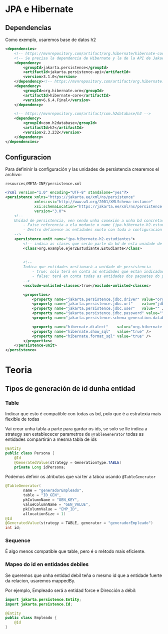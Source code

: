 # JPA e Hibernate
## Dependencias
Como exemplo, usaremos base de datos h2
```xml
<dependencies>
    <!-- https://mvnrepository.com/artifact/org.hibernate/hibernate-core -->
    <!-- Se precisa la dependencia de Hibernate y la de la API de Jakarta Persistence -->
    <dependency>
        <groupId>jakarta.persistence</groupId>
        <artifactId>jakarta.persistence-api</artifactId>
        <version>3.1.0</version>
    </dependency><!-- https://mvnrepository.com/artifact/org.hibernate.orm/hibernate-core -->
    <dependency>
        <groupId>org.hibernate.orm</groupId>
        <artifactId>hibernate-core</artifactId>
        <version>6.6.4.Final</version>
    </dependency>

    <!-- https://mvnrepository.com/artifact/com.h2database/h2 -->
    <dependency>
        <groupId>com.h2database</groupId>
        <artifactId>h2</artifactId>
        <version>2.3.232</version>
    </dependency>
</dependencies>
```
## Configuracion
Para defininir la configuración y las unidades de persistencia crearemos el archivo:

`resources/META-INF/persistence.xml`

```xml
<?xml version="1.0" encoding="UTF-8" standalone="yes"?>
<persistence xmlns="https://jakarta.ee/xml/ns/persistence"
             xmlns:xsi="http://www.w3.org/2001/XMLSchema-instance"
             xsi:schemaLocation="https://jakarta.ee/xml/ns/persistence https://jakarta.ee/xml/ns/persistence/persistence_3_0.xsd"
             version="3.0">
    <!-- 
    Unidad de persistencia, ven sendo unha conexión a unha bd concreta(jpa-hibernate-h2-estudiantes)
        - Faise referencia a ela medante o name (jpa-hibernate-h2-estudiantes)
        - Dentro definense as entidades xunto con toda a configuración
    -->
    <persistence-unit name="jpa-hibernate-h2-estudiantes">
        <!-- indica as clases que serán parte da bd de esta unidade de persistencia -->
        <class>org.example.ejer2Estudiante.Estudiante</class>
        
        
        <!-- 
        Indica que entidades xestionará a unidade de persistencia
            - true: solo terá en conta as entidades que estan indicadas con <class> nesta unidade
            - false: terá en conta todas as entidades dos paquetes do proxecto, escaneandoas automaticamente
        -->
        <exclude-unlisted-classes>true</exclude-unlisted-classes>

        <properties>
            <property name="jakarta.persistence.jdbc.driver" value="org.h2.Driver" />
            <property name="jakarta.persistence.jdbc.url"    value="jdbc:h2:./db/dbProba" />
            <property name="jakarta.persistence.jdbc.user"   value="" />
            <property name="jakarta.persistence.jdbc.password" value="" />
            <property name="jakarta.persistence.schema-generation.database.action" value="drop-and-create" />

            <property name="hibernate.dialect"    value="org.hibernate.dialect.H2Dialect" />
            <property name="hibernate.show_sql"   value="true" />
            <property name="hibernate.format_sql" value="true" />
        </properties>
    </persistence-unit>
</persistence>
```

# Teoria

## Tipos de generación de id dunha entidad
### Table
Indicar que esto é compatible con todas as bd, polo que é a estratexia mais flexible de todas

Vai crear unha tabla a parte para gardar os ids, se solo se lle indica a strategy sen establececer parametros de `@TableGenerator` todas as entidades compartirán a mesma tabla de ids 
```java
@Entity
public class Persona {
    @Id
    @GeneratedValue(strategy = GenerationType.TABLE)
    private Long idPersona;
```

Podemos definir os atributos que vai ter a taboa usando `@TableGenerator`
```java
@TableGenerator(
        name = "generadorEmpleado",
        table = "ID_GEN",
        pkColumnName = "GEN_KEY",
        valueColumnName = "GEN_VALUE",
        pkColumnValue = "EMP_ID",
        allocationSize = 1)
@Id
@GeneratedValue(strategy = TABLE, generator = "generadorEmpleado")
int id;
```

### Sequence
É algo menos compatible que table, pero é o método mais eficiente.


### Mapeo do id en entidades debiles
Se queremos que unha entidad debil teña o mesmo id que a entidade fuerte da relacion, usaremos mappedBy. 

Por ejemplo, Empleado será a entidad force e Dirección a débil:

```java
import jakarta.persistence.Entity;
import jakarta.persistence.Id;

@Entity
public class Empleado {
    @Id 
}
```